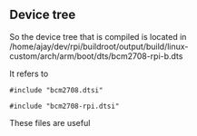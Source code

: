 ## Device tree

So the device tree that is compiled is located in
/home/ajay/dev/rpi/buildroot/output/build/linux-custom/arch/arm/boot/dts/bcm2708-rpi-b.dts

It refers to

`#include "bcm2708.dtsi"`

`#include "bcm2708-rpi.dtsi"`

These files are useful
